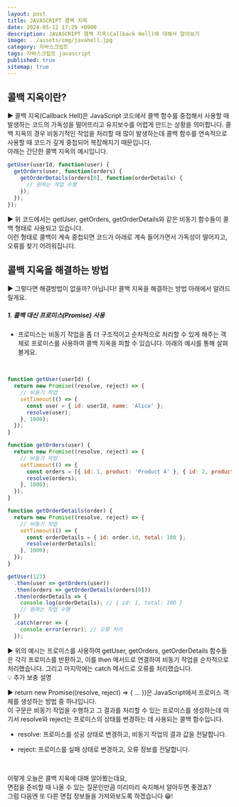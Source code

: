 ```yaml
---
layout: post
title: JAVASCRIPT 콜백 지옥
date: 2024-05-12 17:29 +0900
description: JAVASCRIPT 콜백 지옥(Callback Hell)에 대해서 알아보기
image: ../assets/img/javahell.jpg
category: 자바스크립트
tags: 자바스크립트 javascript
published: true
sitemap: true
---
```


## 콜백 지옥이란?

▶ 콜백 지옥(Callback Hell)은 JavaScript 코드에서 콜백 함수를 중첩해서 사용할 때 발생하는 코드의 가독성을 떨어뜨리고 유지보수를 어렵게 만드는 상황을 의미합니다.
콜백 지옥의 경우 비동기적인 작업을 처리할 때 많이 발생하는데 콜백 함수를 연속적으로 사용할 때 코드가 깊게 중첩되어 복잡해지기 때문입니다.<br>
아래는 간단한 콜백 지옥의 예시입니다.
<br>

````javascript
getUser(userId, function(user) {
  getOrders(user, function(orders) {
    getOrderDetails(orders[0], function(orderDetails) {
      // 원하는 작업 수행
    });
  });
});
````

▶ 위 코드에서는 getUser, getOrders, getOrderDetails와 같은 비동기 함수들이 콜백 형태로 사용되고 있습니다.<br>
이런 형태로 콜백이 계속 중첩되면 코드가 아래로 계속 들어가면서 가독성이 떨어지고, 오류를 찾기 어려워집니다.
<br>

## 콜백 지옥을 해결하는 방법

▶ 그렇다면 해결방법이 없을까? 아닙니다! 콜백 지옥을 해결하는 방법 아래에서 알려드릴게요.
<br>

##### 1. 콜백 대신 프로미스(Promise) 사용
- 프로미스는 비동기 작업을 좀 더 구조적이고 순차적으로 처리할 수 있게 해주는 객체로 프로미스를 사용하여 콜백 지옥을 피할 수 있습니다.
아래의 예시를 통해 살펴볼게요.
<br>

````javascript
function getUser(userId) {
  return new Promise((resolve, reject) => {
    // 비동기 작업
    setTimeout(() => {
      const user = { id: userId, name: 'Alice' };
      resolve(user);
    }, 1000);
  });
}

function getOrders(user) {
  return new Promise((resolve, reject) => {
    // 비동기 작업
    setTimeout(() => {
      const orders = [{ id: 1, product: 'Product A' }, { id: 2, product: 'Product B' }];
      resolve(orders);
    }, 1000);
  });
}

function getOrderDetails(order) {
  return new Promise((resolve, reject) => {
    // 비동기 작업
    setTimeout(() => {
      const orderDetails = { id: order.id, total: 100 };
      resolve(orderDetails);
    }, 1000);
  });
}

getUser(123)
  .then(user => getOrders(user))
  .then(orders => getOrderDetails(orders[0]))
  .then(orderDetails => {
    console.log(orderDetails); // { id: 1, total: 100 }
    // 원하는 작업 수행
  })
  .catch(error => {
    console.error(error); // 오류 처리
  });
````

▶ 위의 예시는 프로미스를 사용하여 getUser, getOrders, getOrderDetails 함수들은 각각 프로미스를 반환하고, 이를 then 메서드로 연결하여 비동기 작업을 순차적으로 처리했습니다. 그리고 마지막에는 catch 메서드로 오류를 처리했습니다.
<br>
💡 추가 보충 설명<br>

▶ return new Promise((resolve, reject) => { ... })은 JavaScript에서 프로미스 객체를 생성하는 방법 중 하나입니다.<br>
이 구문은 비동기 작업을 수행하고 그 결과를 처리할 수 있는 프로미스를 생성하는데 여기서 resolve와 reject는 프로미스의 상태를 변경하는 데 사용되는 콜백 함수입니다.
<br>

- resolve: 프로미스를 성공 상태로 변경하고, 비동기 작업의 결과 값을 전달합니다.<br>

- reject: 프로미스를 실패 상태로 변경하고, 오류 정보를 전달합니다.

<br>

이렇게 오늘은 콜백 지옥에 대해 알아봤는데요,<br>
면접을 준비할 때 나올 수 있는 질문인만큼 미리미리 숙지해서 알아두면 좋겠죠?<br>
그럼 다음엔 또 다른 면접 정보들을 가져와보도록 하겠습니다 😁!
